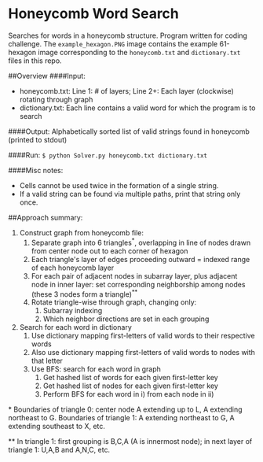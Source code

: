 # Honeycomb Word Search
Searches for words in a honeycomb structure. Program written for coding challenge. The `example_hexagon.PNG` image contains the example 61-hexagon image corresponding to the `honeycomb.txt` and `dictionary.txt` files in this repo.

##Overview
####Input:
* honeycomb.txt: Line 1: # of layers; Line 2+: Each layer (clockwise) rotating through graph
* dictionary.txt: Each line contains a valid word for which the program is to search

####Output:
Alphabetically sorted list of valid strings found in honeycomb (printed to stdout)

####Run:
`$ python Solver.py honeycomb.txt dictionary.txt`

####Misc notes:
* Cells cannot be used twice in the formation of a single string.
* If a valid string can be found via multiple paths, print that string only once.

##Approach summary:
1. Construct graph from honeycomb file:
    1. Separate graph into 6 triangles<sup>*</sup>, overlapping in line of nodes drawn from center node out to each corner of hexagon
    2. Each triangle's layer of edges proceeding outward = indexed range of each honeycomb layer
    3. For each pair of adjacent nodes in subarray layer, plus adjacent node in inner layer: set corresponding neighborship among nodes (these 3 nodes form a triangle)<sup>**</sup>
    4. Rotate triangle-wise through graph, changing only:
        1. Subarray indexing
        2. Which neighbor directions are set in each grouping
2. Search for each word in dictionary
    1. Use dictionary mapping first-letters of valid words to their respective words
    2. Also use dictionary mapping first-letters of valid words to nodes with that letter
    3. Use BFS: search for each word in graph
        1. Get hashed list of words for each given first-letter key
        2. Get hashed list of nodes for each given first-letter key
        3. Perform BFS for each word in i) from each node in ii)

\* Boundaries of triangle 0: center node A extending up to L, A extending northeast to G. Boundaries of triangle 1: A extending northeast to G, A extending southeast to X, etc.

\*\* In triangle 1: first grouping is B,C,A (A is innermost node); in next layer of triangle 1: U,A,B and A,N,C, etc.
